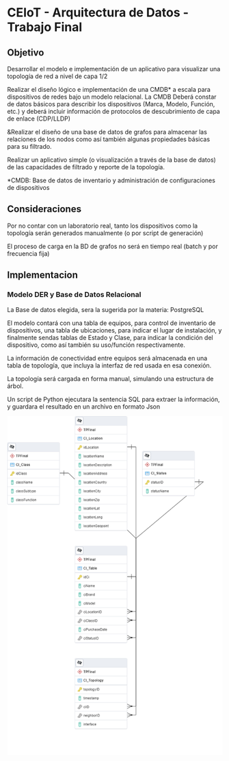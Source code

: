 # CEIoT - Arquitectura de Datos - Trabajo Final

## Objetivo

<p>Desarrollar el modelo e implementación de un aplicativo para visualizar una topología de red a nivel de capa 1/2 </p>
<p>Realizar el diseño lógico e implementación de una CMDB* a escala para dispositivos de redes bajo un modelo relacional. La CMDB Deberá constar de datos básicos para describir los dispositivos (Marca, Modelo, Función, etc.) y deberá incluir información de protocolos de descubrimiento de capa de enlace (CDP/LLDP) </p>
<p>&Realizar el diseño de una base de datos de grafos para almacenar las relaciones de los nodos como así también algunas propiedades básicas para su filtrado.</p>
<p>Realizar un aplicativo simple (o visualización a través de la base de datos) de las capacidades de filtrado y reporte de la topología.</p>
<p>*CMDB: Base de datos de inventario y administración de configuraciones de dispositivos </p>

## Consideraciones

<p>Por no contar con un laboratorio real, tanto los dispositivos como la topología serán generados manualmente (o por script de generación)</p>
<p>El proceso de carga en la BD de grafos no será en tiempo real (batch y por frecuencia fija)</p>

## Implementacion

### Modelo DER y Base de Datos Relacional

<p> La Base de datos elegida, sera la sugerida por la materia: PostgreSQL </p>
<p>El modelo contará con una tabla de equipos, para control de inventario de dispositivos, una tabla de ubicaciones, para indicar el lugar de instalación, y finalmente sendas tablas de Estado y Clase, para indicar la condición del dispositivo, como así también su uso/función respectivamente. </p>
<p>La información de conectividad entre equipos será almacenada en una tabla de topología, que incluya la interfaz de red usada en esa conexión.</p>

<p>La topología será cargada en forma manual, simulando una estructura de árbol.</p>
<p>Un script de Python ejecutara la sentencia SQL para extraer la información, y guardara el resultado en un archivo en formato Json</p>

![alt text](../images/DER.png)
